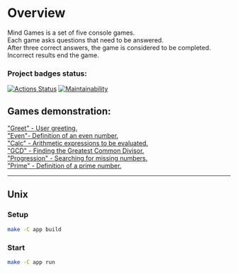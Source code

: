 # Overview

Mind Games is a set of five console games. <br>
Each game asks questions that need to be answered.  <br> 
After three correct answers, the game is considered to be completed. <br> 
Incorrect results end the game. <br>

### Project badges status:
[![Actions Status](https://github.com/mpa-github/java-project-61/workflows/hexlet-check/badge.svg)](https://github.com/mpa-github/java-project-61/actions)
[![Maintainability](https://api.codeclimate.com/v1/badges/4d21e1c3c2e2381f2db6/maintainability)](https://codeclimate.com/github/mpa-github/java-project-61/maintainability) <br>

## Games demonstration:  <br>
["Greet" - User greeting.](https://asciinema.org/a/GJuZxcVvtTgrF8y5zmIS0NreA) <br>
["Even"- Definition of an even number.](https://asciinema.org/a/6acWNST5wuc2HZm9npCOh6O6j) <br>
["Calc" - Arithmetic expressions to be evaluated.](https://asciinema.org/a/iQTjTLEnj2widfxhyv9Wy8euY) <br>
["GCD" - Finding the Greatest Common Divisor.](https://asciinema.org/a/i6b3Jq7w4EJta8eymIyVqRFwn) <br>
["Progression" - Searching for missing numbers.](https://asciinema.org/a/zYpfJaQpJWgUdcICdxnmJpZR0) <br>
["Prime" - Definition of a prime number.](https://asciinema.org/a/w3ampu23wW4vo4l1qrCrOORYY) <br>

-----

## Unix
### Setup

```sh
make -C app build
```

### Start

```sh
make -C app run
```